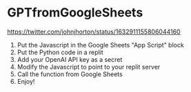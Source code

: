 # GPTfromGoogleSheets

https://twitter.com/johnjhorton/status/1632911155806044160

1. Put the Javascript in the Google Sheets "App Script" block 
2. Put the Python code in a replit
3. Add your OpenAI API key as a secret
3. Modify the Javascript to point to your replit server 
4. Call the function from Google Sheets
5. Enjoy!
